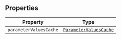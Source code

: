 ## Properties

| Property | Type |
| ------ | ------ |
| <a id="parametervaluescache"></a> `parameterValuesCache` | [`ParameterValuesCache`](../type-aliases/ParameterValuesCache.md) |
